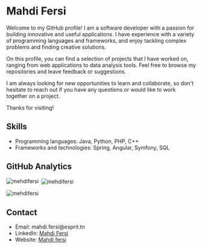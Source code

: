 <h1>Mahdi Fersi</h1>

<p>Welcome to my GitHub profile! I am a software developer with a passion for building innovative and useful applications. I have experience with a variety of programming languages and frameworks, and enjoy tackling complex problems and finding creative solutions.</p>

<p>On this profile, you can find a selection of projects that I have worked on, ranging from web applications to data analysis tools. Feel free to browse my repositories and leave feedback or suggestions.</p>

<p>I am always looking for new opportunities to learn and collaborate, so don't hesitate to reach out if you have any questions or would like to work together on a project.</p>

<p>Thanks for visiting!</p>

<h2>Skills</h2>

<ul>
  <li>Programming languages: Java, Python, PHP, C++</li>
  <li>Frameworks and technologies: Spring, Angular, Symfony, SQL</li>
</ul>

<h2>GitHub Analytics</h2>

<p><img align="left" src="https://github-readme-stats.vercel.app/api/top-langs?username=mehdifersi&show_icons=true&locale=en&layout=compact" alt="mehdifersi" /></p>

<p>&nbsp;<img align="center" src="https://github-readme-stats.vercel.app/api?username=mehdifersi&show_icons=true&locale=en" alt="mehdifersi" /></p>

<p><img align="center" src="https://github-readme-streak-stats.herokuapp.com/?user=mehdifersi&" alt="mehdifersi" /></p>
<h2>Contact</h2>

<ul>
  <li>Email: mahdi.fersi@esprit.tn</li>
  <li>LinkedIn: <a href="https://www.linkedin.com/in/mahdi-fersi-349577215/">Mahdi Fersi</a></li>
  <li>Website: <a href="https://mehdifersi.github.io/">Mahdi fersi </a></li>
</ul>
